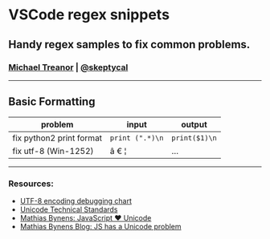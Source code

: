 # VSCode regex snippets

## Handy regex samples to fix common problems.

### [Michael Treanor](https://www.skeptycal.com) | [@skeptycal](https://www.twitter.com/skeptycal)

---
## Basic Formatting

| problem | input | output |
|---|---|---|
| fix python2 print format | `print (".*)\n` | `print($1)\n` |
| fix utf-8 (Win-1252) | â € ¦ | … |

---

### Resources:

-  [UTF-8 encoding debugging chart](https://www.i18nqa.com/debug/utf8-debug.html)
- [Unicode Technical Standards](http://unicode.org/reports/tr18/)
- [Mathias Bynens: JavaScript ♥ Unicode](https://www.youtube.com/watch?v=zi0w7J7MCrk&ab_channel=JSConf)
- [Mathias Bynens Blog: JS has a Unicode problem](https://mathiasbynens.be/notes/javascript-unicode)
